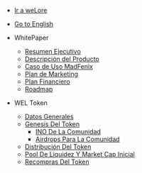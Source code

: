 * [Ir a weLore](https://welore.io)

* [Go to English](/)

* WhitePaper
  * [Resumen Ejecutivo](es/whitepaper/resumenEjecutivo.md)
  * [Descripción del Producto](es/whitepaper/descripcionDelProducto.md)
  * [Caso de Uso MadFenix](es/whitepaper/casoDeUsoMadFenix.md)
  * [Plan de Marketing](es/whitepaper/planDeMarketing.md)
  * [Plan Financiero](es/whitepaper/planFinanciero.md)
  * [Roadmap](es/whitepaper/roadmap.md)

* WEL Token
  * [Datos Generales](es/wel_token/datosGenerales.md)
  * [Genesis Del Token](es/wel_token/genesisDelToken.md)
    * [INO De La Comunidad](es/wel_token/inoDeLaComunidad.md)
    * [Airdrops Para La Comunidad](es/wel_token/airdropsParaLaComunidad.md)
  * [Distribución Del Token](es/wel_token/distribucionDelToken.md)
  * [Pool De Liquidez Y Market Cap Inicial](es/wel_token/poolDeLiquidezYMarketCapInicial.md)
  * [Recompras Del Token](es/wel_token/recomprasDelToken.md)
